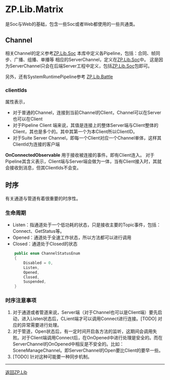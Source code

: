 # ZP.Lib.Matrix

是Soc与Web的基础，包含一些Soc或者Web都使用的一些共通类。

## Channel
相关Channel的定义参考[ZP.Lib.Soc](../ZP.Lib.Soc/Readme.md)
本库中定义各Pipeline，包括：合同、帧同步、广播、组播、单播等
相应的ServerChannel，定义在[ZP.Lib.Soc](../ZP.Lib.Soc/Readme.md)中。
这是因为ServerChannel只会在后端Server工程中定义，包括[ZP.Lib.Soc](../ZP.Lib.Soc/Readme.md)包即可。

另外，还有SystemRuntimePipeline参考 [ZP.Lib.Battle](../ZP.Lib.Battle/Readme.md)

 
### clientIds
属性表示，
- 对于普通的Channel，连接到当前Channel的Client，Channel可以在Server也可以在Client
- 对于Pipeline Client 端来说，其值是连接上的整体Server端与Client整体的Client，其也是多个的。其中其第一个为本Client所以ClientID。
- 对于Suite Server Channel，即每一个Client对应一个Channel单体，这样其ClientId为连接的客户端

**OnConnectedObservable** 
用于接收被连接的事件。即有Client连入。
对于Pipeline其含义表示，Client端与Server端会做为一体，当有Client接入时，其就会接收到消息，但其ClientIds不会变。


## 时序
有关通道与管道有着很重要的时序性。

### 生命周期
- Listen：指通道处于一个低功耗的状态，只是接收主要的Topic事件，包括：Connect、GetStatus等。
- Opened：通道处于全速工作状态，所以方法都可以进行调用
- Closed：通道处于Closed的状态

```csharp
    public enum ChannelStatusEnum
    {
        Disabled = 0,
        Listen,
        Opened,
        Closed,
        Suspended,
    }
```

### 时序注意事项
1. 对于通道或者管道来说，Server端（对于Channel也可以是Client端）要先启动，进入Listen状态后，CLient端才可以调用Connect进行连接。[TODO] 对应的异常需要进行处理。
2. 对于管道，Open状态后，有一定时间开启各方法的监听，这期间会调用失败。对于Client端调用Connect后，在OnOpened中进行处理是安全的。而在ServerChannel的OnOpened中相反是不安全的。比如：SceneManageChannel。即ServerChannel的Open要比Client的要早一些。
3. [TODO] 针对这种可能要一种同步机制。

---

[返回ZP.Lib](../Readme.md)